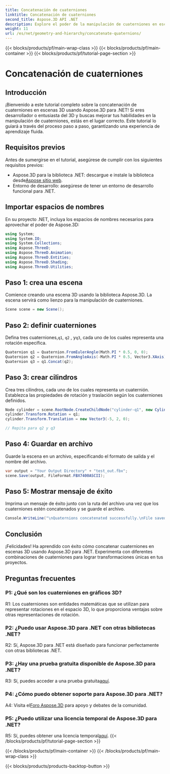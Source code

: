 ```yaml
---
title: Concatenación de cuaterniones
linktitle: Concatenación de cuaterniones
second_title: Aspose.3D API .NET
description: Explore el poder de la manipulación de cuaterniones en escenas 3D con Aspose.3D para .NET. Aprenda a concatenar cuaterniones paso a paso para realizar transformaciones inmersivas.
weight: 11
url: /es/net/geometry-and-hierarchy/concatenate-quaternions/
---
```


{{< blocks/products/pf/main-wrap-class >}}
{{< blocks/products/pf/main-container >}}
{{< blocks/products/pf/tutorial-page-section >}}

# Concatenación de cuaterniones

## Introducción

¡Bienvenido a este tutorial completo sobre la concatenación de cuaterniones en escenas 3D usando Aspose.3D para .NET! Si eres desarrollador o entusiasta del 3D y buscas mejorar tus habilidades en la manipulación de cuaterniones, estás en el lugar correcto. Este tutorial lo guiará a través del proceso paso a paso, garantizando una experiencia de aprendizaje fluida.

## Requisitos previos

Antes de sumergirse en el tutorial, asegúrese de cumplir con los siguientes requisitos previos:

-  Aspose.3D para la biblioteca .NET: descargue e instale la biblioteca desde[Aspose sitio web](https://releases.aspose.com/3d/net/).
- Entorno de desarrollo: asegúrese de tener un entorno de desarrollo funcional para .NET.

## Importar espacios de nombres

En su proyecto .NET, incluya los espacios de nombres necesarios para aprovechar el poder de Aspose.3D:

```csharp
using System;
using System.IO;
using System.Collections;
using Aspose.ThreeD;
using Aspose.ThreeD.Animation;
using Aspose.ThreeD.Entities;
using Aspose.ThreeD.Shading;
using Aspose.ThreeD.Utilities;
```

## Paso 1: crea una escena

Comience creando una escena 3D usando la biblioteca Aspose.3D. La escena servirá como lienzo para la manipulación de cuaterniones.

```csharp
Scene scene = new Scene();
```

## Paso 2: definir cuaterniones

 Defina tres cuaterniones,`q1`, `q2` , y`q3`, cada uno de los cuales representa una rotación específica.

```csharp
Quaternion q1 = Quaternion.FromEulerAngle(Math.PI * 0.5, 0, 0);
Quaternion q2 = Quaternion.FromAngleAxis(-Math.PI * 0.5, Vector3.XAxis);
Quaternion q3 = q1.Concat(q2);
```

## Paso 3: crear cilindros

Crea tres cilindros, cada uno de los cuales representa un cuaternión. Establezca las propiedades de rotación y traslación según los cuaterniones definidos.

```csharp
Node cylinder = scene.RootNode.CreateChildNode("cylinder-q1", new Cylinder(0.1, 1, 2));
cylinder.Transform.Rotation = q1;
cylinder.Transform.Translation = new Vector3(-5, 2, 0);

// Repita para q2 y q3
```

## Paso 4: Guardar en archivo

Guarde la escena en un archivo, especificando el formato de salida y el nombre del archivo.

```csharp
var output = "Your Output Directory" + "test_out.fbx";
scene.Save(output, FileFormat.FBX7400ASCII);
```

## Paso 5: Mostrar mensaje de éxito

Imprima un mensaje de éxito junto con la ruta del archivo una vez que los cuaterniones estén concatenados y se guarde el archivo.

```csharp
Console.WriteLine("\nQuaternions concatenated successfully.\nFile saved at " + output);
```

## Conclusión

¡Felicidades! Ha aprendido con éxito cómo concatenar cuaterniones en escenas 3D usando Aspose.3D para .NET. Experimenta con diferentes combinaciones de cuaterniones para lograr transformaciones únicas en tus proyectos.

## Preguntas frecuentes

### P1: ¿Qué son los cuaterniones en gráficos 3D?

R1: Los cuaterniones son entidades matemáticas que se utilizan para representar rotaciones en el espacio 3D, lo que proporciona ventajas sobre otras representaciones de rotación.

### P2: ¿Puedo usar Aspose.3D para .NET con otras bibliotecas .NET?

R2: Sí, Aspose.3D para .NET está diseñado para funcionar perfectamente con otras bibliotecas .NET.

### P3: ¿Hay una prueba gratuita disponible de Aspose.3D para .NET?

R3: Sí, puedes acceder a una prueba gratuita[aquí](https://releases.aspose.com/).

### P4: ¿Cómo puedo obtener soporte para Aspose.3D para .NET?

 A4: Visita el[Foro Aspose.3D](https://forum.aspose.com/c/3d/18) para apoyo y debates de la comunidad.

### P5: ¿Puedo utilizar una licencia temporal de Aspose.3D para .NET?

 R5: Sí, puedes obtener una licencia temporal[aquí](https://purchase.aspose.com/temporary-license/).
{{< /blocks/products/pf/tutorial-page-section >}}

{{< /blocks/products/pf/main-container >}}
{{< /blocks/products/pf/main-wrap-class >}}

{{< blocks/products/products-backtop-button >}}
